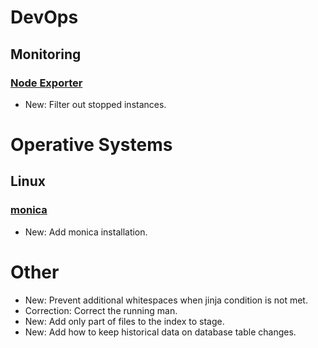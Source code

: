 # DevOps

## Monitoring

### [Node Exporter](node_exporter.md)

* New: Filter out stopped instances.

# Operative Systems

## Linux

### [monica](monica.md)

* New: Add monica installation.

# Other

* New: Prevent additional whitespaces when jinja condition is not met.
* Correction: Correct the running man.
* New: Add only part of files to the index to stage.
* New: Add how to keep historical data on database table changes.